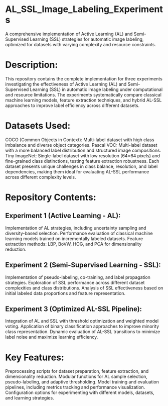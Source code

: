 # AL_SSL_Image_Labeling_Experiments
A comprehensive implementation of Active Learning (AL) and Semi-Supervised Learning (SSL) strategies for automatic image labeling, optimized for datasets with varying complexity and resource constraints.

# Description:
This repository contains the complete implementation for three experiments investigating the effectiveness of Active Learning (AL) and Semi-Supervised Learning (SSL) in automatic image labeling under computational and resource limitations. The experiments systematically compare classical machine learning models, feature extraction techniques, and hybrid AL-SSL approaches to improve label efficiency across different datasets.

# Datasets Used:
COCO (Common Objects in Context): Multi-label dataset with high class imbalance and diverse object categories.
Pascal VOC: Multi-label dataset with a more balanced label distribution and structured image compositions.
Tiny ImageNet: Single-label dataset with low resolution (64×64 pixels) and fine-grained class distinctions, testing feature extraction robustness.
Each dataset presents unique challenges in class balance, resolution, and label dependencies, making them ideal for evaluating AL-SSL performance across different complexity levels.

# Repository Contents:
## Experiment 1 (Active Learning - AL):
Implementation of AL strategies, including uncertainty sampling and diversity-based selection.
Performance evaluation of classical machine learning models trained on incrementally labeled datasets.
Feature extraction methods: LBP, BoVW, HOG, and PCA for dimensionality reduction.

## Experiment 2 (Semi-Supervised Learning - SSL):
Implementation of pseudo-labeling, co-training, and label propagation strategies.
Exploration of SSL performance across different dataset complexities and class distributions.
Analysis of SSL effectiveness based on initial labeled data proportions and feature representation.

## Experiment 3 (Optimized AL-SSL Pipeline):
Integration of AL and SSL with threshold optimization and weighted model voting.
Application of binary classification approaches to improve minority class representation.
Dynamic evaluation of AL-SSL transitions to minimize label noise and maximize learning efficiency.

# Key Features:
Preprocessing scripts for dataset preparation, feature extraction, and dimensionality reduction.
Modular functions for AL sample selection, pseudo-labeling, and adaptive thresholding.
Model training and evaluation pipelines, including metrics tracking and performance visualization.
Configuration options for experimenting with different models, datasets, and learning strategies.

